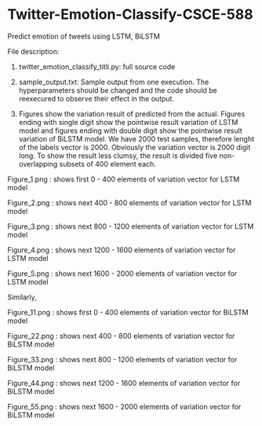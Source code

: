 # Twitter-Emotion-Classify-CSCE-588
Predict emotion of tweets using LSTM, BiLSTM

File description:
1. twitter_emotion_classify_titli.py: full source code

2. sample_output.txt: Sample output from one execution. The hyperparameters should be changed and the code should be reexecured to observe                       their effect in the output.

3. Figures show the variation result of predicted from the actual. Figures ending with single digit show the pointwise result variation of LSTM model and figures ending with double digit show the pointwise result variation of BiLSTM model. We have 2000 test samples, therefore lenght of the labels vector is 2000. Obviously the variation vector is 2000 digit long. To show the result less clumsy, the result is divided five non-overlapping subsets of 400 element each. 

Figure_1.png : shows first 0 - 400 elements of variation vector for LSTM model

Figure_2.png : shows next 400 - 800 elements of variation vector for LSTM model

Figure_3.png : shows next 800 - 1200 elements of variation vector for LSTM model

Figure_4.png : shows next 1200 - 1600 elements of variation vector for LSTM model

Figure_5.png : shows next 1600 - 2000 elements of variation vector for LSTM model

Similarly, 

Figure_11.png : shows first 0 - 400 elements of variation vector for BiLSTM model

Figure_22.png : shows next 400 - 800 elements of variation vector for BiLSTM model

Figure_33.png : shows next 800 - 1200 elements of variation vector for BiLSTM model

Figure_44.png : shows next 1200 - 1600 elements of variation vector for BiLSTM model

Figure_55.png : shows next 1600 - 2000 elements of variation vector for BiLSTM model

